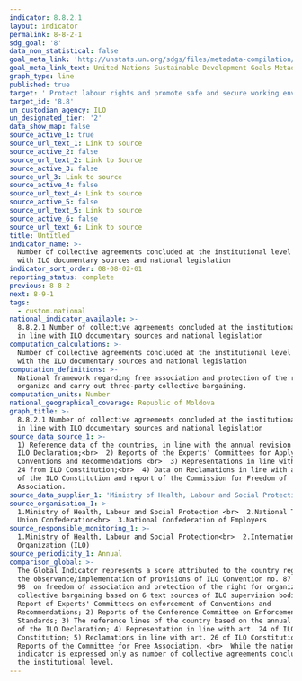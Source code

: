 ```yaml
---
indicator: 8.8.2.1
layout: indicator
permalink: 8-8-2-1
sdg_goal: '8'
data_non_statistical: false
goal_meta_link: 'http://unstats.un.org/sdgs/files/metadata-compilation/Metadata-Goal-8.pdf'
goal_meta_link_text: United Nations Sustainable Development Goals Metadata (pdf 525kB)
graph_type: line
published: true
target: ' Protect labour rights and promote safe and secure working environments for all workers, including migrant workers, in particular women migrants, and those in precarious employment'
target_id: '8.8'
un_custodian_agency: ILO
un_designated_tier: '2'
data_show_map: false
source_active_1: true
source_url_text_1: Link to source
source_active_2: false
source_url_text_2: Link to Source
source_active_3: false
source_url_3: Link to source
source_active_4: false
source_url_text_4: Link to source
source_active_5: false
source_url_text_5: Link to source
source_active_6: false
source_url_text_6: Link to source
title: Untitled
indicator_name: >-
  Number of collective agreements concluded at the institutional level in line
  with ILO documentary sources and national legislation
indicator_sort_order: 08-08-02-01
reporting_status: complete
previous: 8-8-2
next: 8-9-1
tags:
  - custom.national
national_indicator_available: >-
  8.8.2.1 Number of collective agreements concluded at the institutional level
  in line with ILO documentary sources and national legislation
computation_calculations: >-
  Number of collective agreements concluded at the institutional level in line
  with the ILO documentary sources and national legislation
computation_definitions: >-
  National framework regarding free association and protection of the right to
  organize and carry out three-party collective bargaining.
computation_units: Number
national_geographical_coverage: Republic of Moldova
graph_title: >-
  8.8.2.1 Number of collective agreements concluded at the institutional level
  in line with ILO documentary sources and national legislation
source_data_source_1: >-
  1) Reference data of the countries, in line with the annual revision of the
  ILO Declaration;<br>  2) Reports of the Experts' Committees for Applying
  Conventions and Recommendations <br>  3) Representations in line with article
  24 from ILO Constitution;<br>  4) Data on Reclamations in line with article 26
  of the ILO Constitution and report of the Commission for Freedom of
  Association.
source_data_supplier_1: 'Ministry of Health, Labour and Social Protection'
source_organisation_1: >-
  1.Ministry of Health, Labour and Social Protection <br>  2.National Trade
  Union Confederation<br>  3.National Confederation of Employers
source_responsible_monitoring_1: >-
  1.Ministry of Health, Labour and Social Protection<br>  2.International Labour
  Organization (ILO)
source_periodicity_1: Annual
comparison_global: >-
  The Global Indicator represents a score attributed to the country regarding
  the observance/implementation of provisions of ILO Convention no. 87 and no.
  98  on freedom of association and protection of the right for organization and
  collective bargaining based on 6 text sources of ILO supervision bodies: 1)
  Report of Experts' Committees on enforcement of Conventions and
  Recommendations; 2) Reports of the Conference Committee on Enforcement of
  Standards; 3) The reference lines of the country based on the annual revision
  of the ILO Declaration; 4) Representation in line with art. 24 of ILO
  Constitution; 5) Reclamations in line with art. 26 of ILO Constitution and 6)
  Reports of the Committee for Free Association. <br>  While the national
  indicator is expressed only as number of collective agreements concluded at
  the institutional level.
---
```

